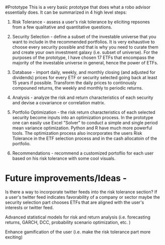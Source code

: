 #Prototype
This is a very basic prototype that does what a robo advisor essentially does. It can be summarized in 4 high level steps:

1. Risk Tolerance - assess a user's risk tolerance by eliciting repsones from a few qualitative and quantitative questions.

2. Security Selection - define a subset of the investable universe that you want to include in the recommended portfolios.  It is very exhaustive to choose every security possible and that is why you need to curate them and create your own investment galaxy (i.e. subset of universe).  For the purposes of the prototype, I have chosen 17 ETFs that encompass the majority of the investable universe in general, hence the power of ETFs.

2. Database - import daily, weekly, and monthly closing (and adjusted for dividends) prices for
every ETF or security selected going back at least 15 years if possible. Transform the daily prices to continously compouned returns, the weekly and monthly to periodic returns.

3. Analysis - analyze the risk and return characteristics of each security and devise a covariance or correlation matrix.

4. Portfolio Optimization - the risk return characteristics of each selected security become inputs into an optimization process.  In the prototype one can easily use Excel "Solver" to conduct a simple and single period mean variance optimization. Python and R have much more powerful tools.  The optimization process also incorporates the users Risk Tolerance in the ETF selection process and in the cash allocatoin of the portfolio. 

5.  Recommendations - recommend a customized portoflio for each user based on his risk tolerance with some cool visuals.

# Future improvements/Ideas -
Is there a way to incorporate twitter feeds into the risk tolerance section? If a user's twitter feed indicates favorability of a company or sector maybe the security selection part chooses ETFs that are aligned with the user's interests or twitter feed.

Advanced statistical models for risk and return analysis (i.e. forecasting returns, GARCH, DCC, probability scenario optimization, etc. )

Enhance gamification of the user (i.e. make the risk tolerance part more exciting)
